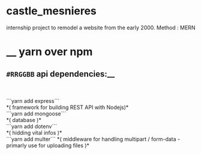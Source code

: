 # castle_mesnieres
internship project to remodel a website from the early 2000. Method : MERN

# __ yarn over npm 
## `#RRGGBB` api dependencies:__
<br>
<br>
```yarn add express```
<br>
*( framework for building REST API with Nodejs)*
<br>
```yarn add mongoose``` 
<br>
*( database )*
<br>
```yarn add dotenv```
<br>
*( hidding vital infos )*
<br>
```yarn add multer``` 
*( middleware for handling multipart / form-data - primarly use for uploading files )*
</i>